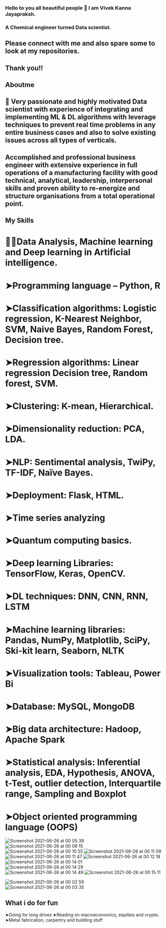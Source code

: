 ### Hello to you all beautiful people 👋 I am Vivek Kanna Jayapraksh.
### A Chemical engineer turned Data scientist.
## Please connect with me and also spare some to look at my repositories.
## Thank you!!

<!--
**vivekkanna26/vivekkanna26** is a ✨ _special_ ✨ repository because its `README.md` (this file) appears on your GitHub profile.

Here are some ideas to get you started:

- 🔭 I’m currently working on ...
- 🌱 I’m currently learning ...
- 👯 I’m looking to collaborate on ...
- 🤔 I’m looking for help with ...
- 💬 Ask me about ...
- 📫 How to reach me: ...
- 😄 Pronouns: ...
- ⚡ Fun fact: ...
-->

## Aboutme 

## 🙌 Very passionate and highly motivated Data scientist with experience of integrating and implementing  ML & DL algorithms with leverage techniques to prevent real time problems in any entire business cases and also to solve existing issues across all types of verticals.
## Accomplished and professional business engineer with extensive experience in full operations of a manufacturing facility with good technical, analytical, leadership, interpersonal skills and proven ability to re-energize and structure organisations from a total operational point.




## My Skills
# 🧑‍💻Data Analysis, Machine learning and Deep learning in Artificial intelligence. 

# ➤Programming language – Python, R
# ➤Classification algorithms: Logistic regression, K-Nearest Neighbor, SVM, Naive Bayes, Random Forest, Decision tree.
# ➤Regression algorithms: Linear regression Decision tree, Random forest, SVM.
# ➤Clustering: K-mean, Hierarchical. 
# ➤Dimensionality reduction: PCA, LDA. 
# ➤NLP: Sentimental analysis, TwiPy, TF-IDF, Naïve Bayes.
# ➤Deployment: Flask, HTML.
# ➤Time series analyzing
# ➤Quantum computing basics. 
# ➤Deep learning Libraries: TensorFlow, Keras, OpenCV.
# ➤DL techniques: DNN, CNN, RNN, LSTM
# ➤Machine learning libraries: Pandas, NumPy, Matplotlib, SciPy, Ski-kit learn, Seaborn, NLTK
# ➤Visualization tools: Tableau, Power Bi
# ➤Database: MySQL, MongoDB
# ➤Big data architecture: Hadoop, Apache Spark
# ➤Statistical analysis: Inferential analysis, EDA, Hypothesis, ANOVA, t-Test, outlier detection, Interquartile range, Sampling and Boxplot
# ➤Object oriented programming language (OOPS)

![Screenshot 2021-06-26 at 00 05 39](https://user-images.githubusercontent.com/75105149/123472784-3c582900-d615-11eb-96e3-f2985a4230bf.jpg)
![Screenshot 2021-06-26 at 00 06 15](https://user-images.githubusercontent.com/75105149/123472789-3d895600-d615-11eb-8e8a-9b2ea2f73e04.jpg)
![Screenshot 2021-06-26 at 00 10 55](https://user-images.githubusercontent.com/75105149/123472790-3e21ec80-d615-11eb-9bd3-876a34640be4.jpg)
![Screenshot 2021-06-26 at 00 11 09](https://user-images.githubusercontent.com/75105149/123472791-3eba8300-d615-11eb-9e93-2becee46ce78.jpg)
![Screenshot 2021-06-26 at 00 11 47](https://user-images.githubusercontent.com/75105149/123472792-3f531980-d615-11eb-8a7a-dd08d97ba6ce.jpg)
![Screenshot 2021-06-26 at 00 12 18](https://user-images.githubusercontent.com/75105149/123472794-40844680-d615-11eb-880a-bd4990bd0fc9.jpg)
![Screenshot 2021-06-26 at 00 14 01](https://user-images.githubusercontent.com/75105149/123472796-411cdd00-d615-11eb-8e76-72131c240587.jpg)
![Screenshot 2021-06-26 at 00 14 29](https://user-images.githubusercontent.com/75105149/123472797-41b57380-d615-11eb-9a48-42ee3c9f2c63.jpg)
![Screenshot 2021-06-26 at 00 14 49](https://user-images.githubusercontent.com/75105149/123472800-424e0a00-d615-11eb-8d22-19ca416e11aa.jpg)
![Screenshot 2021-06-26 at 00 15 11](https://user-images.githubusercontent.com/75105149/123472803-437f3700-d615-11eb-8312-60b318dfed78.jpg)


![Screenshot 2021-06-26 at 00 02 59](https://user-images.githubusercontent.com/75105149/123472771-38c4a200-d615-11eb-89e7-cb5344425570.jpg)
![Screenshot 2021-06-26 at 00 03 35](https://user-images.githubusercontent.com/75105149/123472782-3bbf9280-d615-11eb-9b8d-e9d847eff364.jpg)



## What i do for fun
➤Going for long drives
➤Reading on macroeconomics, equities and crypto.
➤Metal fabrication, carpentry and building stuff
